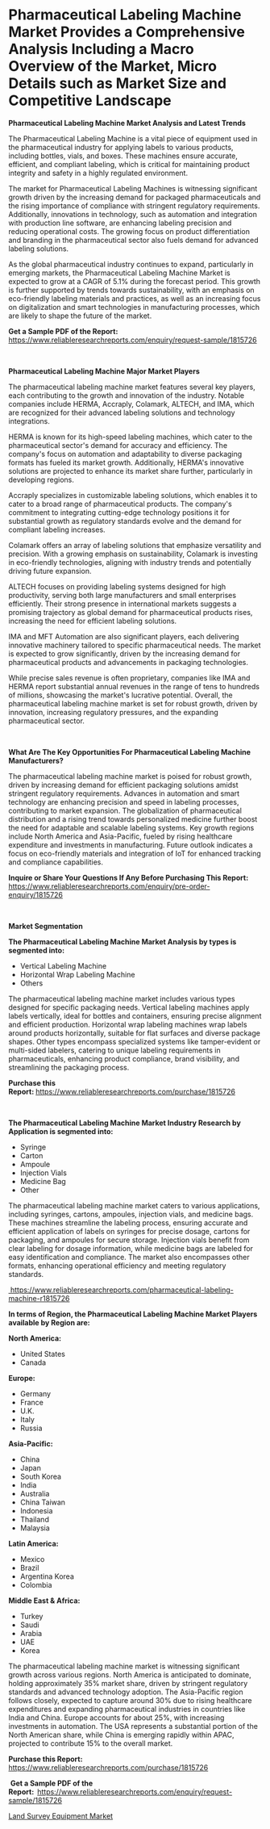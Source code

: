 <p><h1>Pharmaceutical Labeling Machine Market Provides a Comprehensive Analysis Including a Macro Overview of the Market, Micro Details such as Market Size and Competitive Landscape</h1></p><p><strong>Pharmaceutical Labeling Machine Market Analysis and Latest Trends</strong></p>
<p><p>The Pharmaceutical Labeling Machine is a vital piece of equipment used in the pharmaceutical industry for applying labels to various products, including bottles, vials, and boxes. These machines ensure accurate, efficient, and compliant labeling, which is critical for maintaining product integrity and safety in a highly regulated environment. </p><p>The market for Pharmaceutical Labeling Machines is witnessing significant growth driven by the increasing demand for packaged pharmaceuticals and the rising importance of compliance with stringent regulatory requirements. Additionally, innovations in technology, such as automation and integration with production line software, are enhancing labeling precision and reducing operational costs. The growing focus on product differentiation and branding in the pharmaceutical sector also fuels demand for advanced labeling solutions.</p><p>As the global pharmaceutical industry continues to expand, particularly in emerging markets, the Pharmaceutical Labeling Machine Market is expected to grow at a CAGR of 5.1% during the forecast period. This growth is further supported by trends towards sustainability, with an emphasis on eco-friendly labeling materials and practices, as well as an increasing focus on digitalization and smart technologies in manufacturing processes, which are likely to shape the future of the market.</p></p>
<p><strong>Get a Sample PDF of the Report:&nbsp;</strong> <a href="https://www.reliableresearchreports.com/enquiry/request-sample/1815726?utm_campaign=2593&utm_medium=2&utm_source=Github&utm_content=ia&utm_term=10042025&utm_id=pharmaceutical-labeling-machine">https://www.reliableresearchreports.com/enquiry/request-sample/1815726</a></p>
<p>&nbsp;</p>
<p><strong>Pharmaceutical Labeling Machine Major Market Players</strong></p>
<p><p>The pharmaceutical labeling machine market features several key players, each contributing to the growth and innovation of the industry. Notable companies include HERMA, Accraply, Colamark, ALTECH, and IMA, which are recognized for their advanced labeling solutions and technology integrations.</p><p>HERMA is known for its high-speed labeling machines, which cater to the pharmaceutical sector's demand for accuracy and efficiency. The company's focus on automation and adaptability to diverse packaging formats has fueled its market growth. Additionally, HERMA's innovative solutions are projected to enhance its market share further, particularly in developing regions.</p><p>Accraply specializes in customizable labeling solutions, which enables it to cater to a broad range of pharmaceutical products. The company's commitment to integrating cutting-edge technology positions it for substantial growth as regulatory standards evolve and the demand for compliant labeling increases.</p><p>Colamark offers an array of labeling solutions that emphasize versatility and precision. With a growing emphasis on sustainability, Colamark is investing in eco-friendly technologies, aligning with industry trends and potentially driving future expansion.</p><p>ALTECH focuses on providing labeling systems designed for high productivity, serving both large manufacturers and small enterprises efficiently. Their strong presence in international markets suggests a promising trajectory as global demand for pharmaceutical products rises, increasing the need for efficient labeling solutions.</p><p>IMA and MFT Automation are also significant players, each delivering innovative machinery tailored to specific pharmaceutical needs. The market is expected to grow significantly, driven by the increasing demand for pharmaceutical products and advancements in packaging technologies.</p><p>While precise sales revenue is often proprietary, companies like IMA and HERMA report substantial annual revenues in the range of tens to hundreds of millions, showcasing the market's lucrative potential. Overall, the pharmaceutical labeling machine market is set for robust growth, driven by innovation, increasing regulatory pressures, and the expanding pharmaceutical sector.</p></p>
<p>&nbsp;</p>
<p><strong>What Are The Key Opportunities For Pharmaceutical Labeling Machine Manufacturers?</strong></p>
<p><p>The pharmaceutical labeling machine market is poised for robust growth, driven by increasing demand for efficient packaging solutions amidst stringent regulatory requirements. Advances in automation and smart technology are enhancing precision and speed in labeling processes, contributing to market expansion. The globalization of pharmaceutical distribution and a rising trend towards personalized medicine further boost the need for adaptable and scalable labeling systems. Key growth regions include North America and Asia-Pacific, fueled by rising healthcare expenditure and investments in manufacturing. Future outlook indicates a focus on eco-friendly materials and integration of IoT for enhanced tracking and compliance capabilities.</p></p>
<p><strong>Inquire or Share Your Questions If Any Before Purchasing This Report:</strong> <a href="https://www.reliableresearchreports.com/enquiry/pre-order-enquiry/1815726?utm_campaign=2593&utm_medium=2&utm_source=Github&utm_content=ia&utm_term=10042025&utm_id=pharmaceutical-labeling-machine">https://www.reliableresearchreports.com/enquiry/pre-order-enquiry/1815726</a></p>
<p>&nbsp;</p>
<p><strong>Market Segmentation</strong></p>
<p><strong>The Pharmaceutical Labeling Machine Market Analysis by types is segmented into:</strong></p>
<p><ul><li>Vertical Labeling Machine</li><li>Horizontal Wrap Labeling Machine</li><li>Others</li></ul></p>
<p><p>The pharmaceutical labeling machine market includes various types designed for specific packaging needs. Vertical labeling machines apply labels vertically, ideal for bottles and containers, ensuring precise alignment and efficient production. Horizontal wrap labeling machines wrap labels around products horizontally, suitable for flat surfaces and diverse package shapes. Other types encompass specialized systems like tamper-evident or multi-sided labelers, catering to unique labeling requirements in pharmaceuticals, enhancing product compliance, brand visibility, and streamlining the packaging process.</p></p>
<p><strong>Purchase this Report:&nbsp;</strong><a href="https://www.reliableresearchreports.com/purchase/1815726?utm_campaign=2593&utm_medium=2&utm_source=Github&utm_content=ia&utm_term=10042025&utm_id=pharmaceutical-labeling-machine">https://www.reliableresearchreports.com/purchase/1815726</a></p>
<p>&nbsp;</p>
<p><strong>The Pharmaceutical Labeling Machine Market Industry Research by Application is segmented into:</strong></p>
<p><ul><li>Syringe</li><li>Carton</li><li>Ampoule</li><li>Injection Vials</li><li>Medicine Bag</li><li>Other</li></ul></p>
<p><p>The pharmaceutical labeling machine market caters to various applications, including syringes, cartons, ampoules, injection vials, and medicine bags. These machines streamline the labeling process, ensuring accurate and efficient application of labels on syringes for precise dosage, cartons for packaging, and ampoules for secure storage. Injection vials benefit from clear labeling for dosage information, while medicine bags are labeled for easy identification and compliance. The market also encompasses other formats, enhancing operational efficiency and meeting regulatory standards.</p></p>
<p><a href="https://www.reliableresearchreports.com/pharmaceutical-labeling-machine-r1815726?utm_campaign=2593&utm_medium=2&utm_source=Github&utm_content=ia&utm_term=10042025&utm_id=pharmaceutical-labeling-machine">&nbsp;https://www.reliableresearchreports.com/pharmaceutical-labeling-machine-r1815726</a></p>
<p><strong>In terms of Region, the Pharmaceutical Labeling Machine Market Players available by Region are:</strong></p>
<p>
    <p> <strong> North America: </strong>
        <ul>
            <li>United States</li>
            <li>Canada</li>
        </ul>
        </p> 
    <p> <strong> Europe: </strong>
        <ul>
            <li>Germany</li>
            <li>France</li>
            <li>U.K.</li>
            <li>Italy</li>
            <li>Russia</li>
        </ul>
        </p> 
    <p> <strong> Asia-Pacific: </strong>
        <ul>
            <li>China</li>
            <li>Japan</li>
            <li>South Korea</li>
            <li>India</li>
            <li>Australia</li>
            <li>China Taiwan</li>
            <li>Indonesia</li>
            <li>Thailand</li>
            <li>Malaysia</li>
        </ul>
        </p> 
    <p> <strong> Latin America: </strong>
        <ul>
            <li>Mexico</li>
            <li>Brazil</li>
            <li>Argentina Korea</li>
            <li>Colombia</li>
        </ul>
        </p> 
    <p> <strong> Middle East & Africa: </strong>
        <ul>
            <li>Turkey</li>
            <li>Saudi</li>
            <li>Arabia</li>
            <li>UAE</li>
            <li>Korea</li>
        </ul>
    </p>
    </p>
<p><p>The pharmaceutical labeling machine market is witnessing significant growth across various regions. North America is anticipated to dominate, holding approximately 35% market share, driven by stringent regulatory standards and advanced technology adoption. The Asia-Pacific region follows closely, expected to capture around 30% due to rising healthcare expenditures and expanding pharmaceutical industries in countries like India and China. Europe accounts for about 25%, with increasing investments in automation. The USA represents a substantial portion of the North American share, while China is emerging rapidly within APAC, projected to contribute 15% to the overall market.</p></p>
<p><strong>Purchase this Report: </strong><a href="https://www.reliableresearchreports.com/purchase/1815726?utm_campaign=2593&utm_medium=2&utm_source=Github&utm_content=ia&utm_term=10042025&utm_id=pharmaceutical-labeling-machine">https://www.reliableresearchreports.com/purchase/1815726</a></p>
<p>&nbsp;<strong>Get a Sample PDF of the Report:&nbsp;&nbsp;</strong><a href="https://www.reliableresearchreports.com/enquiry/request-sample/1815726?utm_campaign=2593&utm_medium=2&utm_source=Github&utm_content=ia&utm_term=10042025&utm_id=pharmaceutical-labeling-machine">https://www.reliableresearchreports.com/enquiry/request-sample/1815726</a></p>
<p><strong></strong></p>
<p><p><a href="https://github.com/tashiafun920/Market-Research-Report-List-1/blob/main/land-survey-equipment-market.md?utm_campaign=2593&utm_medium=2&utm_source=Github&utm_content=ia&utm_term=10042025&utm_id=pharmaceutical-labeling-machine">Land Survey Equipment Market</a></p></p>